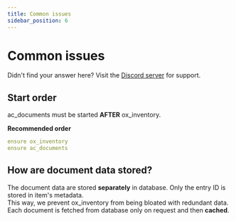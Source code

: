 ```yaml
---
title: Common issues
sidebar_position: 6
---
```


# Common issues

Didn't find your answer here? Visit the [Discord server](https://discord.gg/2ZezMw2xvR) for support.

## Start order
ac_documents must be started **AFTER** ox_inventory.

**Recommended order**
```yaml
ensure ox_inventory
ensure ac_documents
```

## How are document data stored?
The document data are stored **separately** in database. Only the entry ID is stored in item's metadata.  
This way, we prevent ox_inventory from being bloated with redundant data.  
Each document is fetched from database only on request and then **cached**.
